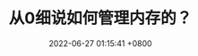 ---
layout: post
title: "从0细说如何管理内存的？"
date: 2022-06-27 01:15:41 +0800
categories: ["技术视野"]
tags: []
toc: true
hide: true
---